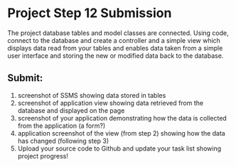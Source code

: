 # Project Step 12 Submission

The project database tables and model classes are connected. Using code, connect to the database and create a controller and a simple view which displays data read from your tables and enables data taken from a simple user interface and storing the new or modified data back to the database.

## Submit:

1. screenshot of SSMS showing data stored in tables
1. screenshot of application view showing data retrieved from the database and displayed on the page
1. screenshot of your application demonstrating how the data is collected from the application (a form?)
1. application screenshot of the view (from step 2) showing how the data has changed (following step 3)
1. Upload your source code to Github and update your task list showing project progress!

